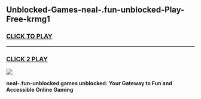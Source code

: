 
## Unblocked-Games-neal-.fun-unblocked-Play-Free-krmg1
<h3>
<a href="https://premium76.site?title=neal-.fun-unblocked&ref=19M">CLICK TO PLAY</a></h3>
<hr>

<h3>
<a href="https://premium76.site?title=neal-.fun-unblocked&ref=19M">CLICK 2 PLAY</a>
  
</h3>

<a href="https://premium76.site?title=neal-.fun-unblocked&ref=19M"><img src="https://clearcache.store/games.png"></a>


**neal-.fun-unblocked games unblocked: Your Gateway to Fun and Accessible Online Gaming**
